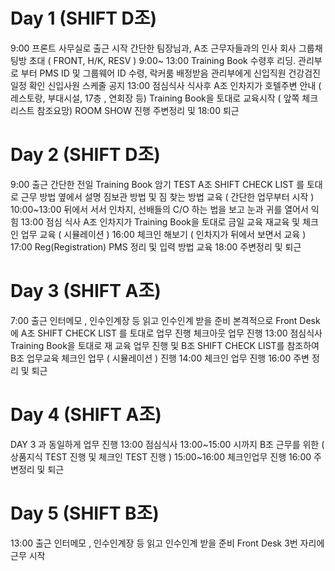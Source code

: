# Day 1 (SHIFT D조)

9:00 프론트 사무실로 출근 시작
간단한 팀장님과, A조 근무자들과의 인사
회사 그룹채팅방 초대 ( FRONT, H/K, RESV )
9:00~ 13:00 Training Book 수령후 리딩.
관리부로 부터 PMS ID 및 그룹웨어 ID 수령, 락커룸 배정받음
관리부에게 신입직원 건강검진 일정 확인 
신입사원 스케줄 공지
13:00 점심식사
식사후 A조 인차지가 호텔주변 안내 ( 레스토랑, 부대시설, 17층 , 연회장 등)
Training Book을  토대로 교육시작 ( 앞쪽 체크리스트 참조요망) 
ROOM SHOW 진행 
주변정리 및 18:00 퇴근

# Day 2 (SHIFT D조)

9:00 출근 간단한 전일 Training Book 암기 TEST
A조 SHIFT CHECK LIST 를 토대로 근무 방법 옆에서 설명
짐보관 방법 및 짐 찾는 방법 교육 ( 간단한 업무부터 시작 )
10:00~13:00 뒤에서 서서 인차지, 선배들의 C/O 하는 법을 보고 눈과 귀를 열어서 익힘
13:00 점심 식사
A조 인차지가 Training Book을 토대로 금일 교육 재교육 및  체크인 업무 교육 ( 시뮬레이션 )
16:00 체크인 해보기 ( 인차지가 뒤에서 보면서 교육 )
17:00 Reg(Registration) PMS 정리 및 입력 방법 교육
18:00 주변정리 및 퇴근

# Day 3 (SHIFT A조)

7:00 출근 인터메모 , 인수인계장 등 읽고 인수인계 받을 준비
본격적으로 Front Desk에 A조 SHIFT CHECK LIST 를 토대로 업무 진행
체크아웃 업무 진행
13:00 점심식사
Training Book을 토대로 재 교육 업무 진행 및 B조 SHIFT CHECK LIST를 참조하여 B조 업무교육
체크인 업무 ( 시뮬레이션 ) 진행
14:00 체크인 업무 진행
16:00 주변 정리 및 퇴근

# Day 4 (SHIFT A조)

DAY 3 과 동일하게 업무 진행
13:00 점심식사
13:00~15:00 시까지 B조 근무를 위한 ( 상품지식 TEST 진행 및 체크인 TEST 진행 )
15:00~16:00 체크인업무 진행
16:00 주변정리 및 퇴근

# Day 5 (SHIFT B조)

13:00 출근 인터메모 , 인수인계장 등 읽고 인수인계 받을 준비
Front Desk 3번 자리에 근무 시작